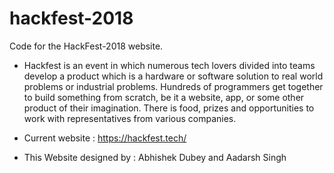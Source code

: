 # hackfest-2018
Code for the HackFest-2018 website.

- Hackfest is an event in which numerous tech lovers divided into teams develop a product which is a hardware or software solution to real world problems or industrial problems. Hundreds of programmers get together to build something from scratch, be it a website, app, or some other product of their imagination. There is food, prizes and opportunities to work with representatives from various companies.

- Current website : https://hackfest.tech/

- This Website designed by : Abhishek Dubey and Aadarsh Singh
